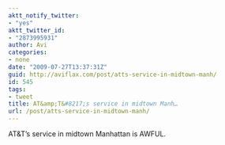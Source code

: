 ```yaml
---
aktt_notify_twitter:
- "yes"
aktt_twitter_id:
- "2873995931"
author: Avi
categories:
- none
date: "2009-07-27T13:37:31Z"
guid: http://aviflax.com/post/atts-service-in-midtown-manh/
id: 545
tags:
- tweet
title: AT&amp;T&#8217;s service in midtown Manh…
url: /post/atts-service-in-midtown-manh/
---
```

AT&T&#8217;s service in midtown Manhattan is AWFUL.